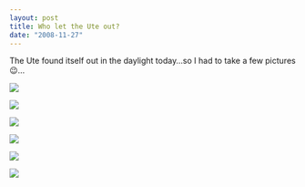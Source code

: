 ```yaml
---
layout: post
title: Who let the Ute out?
date: "2008-11-27"
---
```


The Ute found itself out in the daylight today…so I had to take a few pictures 😉…

![](/images/pop/studeute/finished022.jpg)

![](/images/pop/studeute/finished043.jpg)

![](/images/pop/studeute/finished061.jpg)

![](/images/pop/studeute/finished050.jpg)

![](/images/pop/studeute/finished069.jpg)

![](/images/pop/studeute/finished073.jpg)
